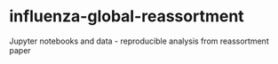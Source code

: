 # influenza-global-reassortment
Jupyter notebooks and data - reproducible analysis from reassortment paper
